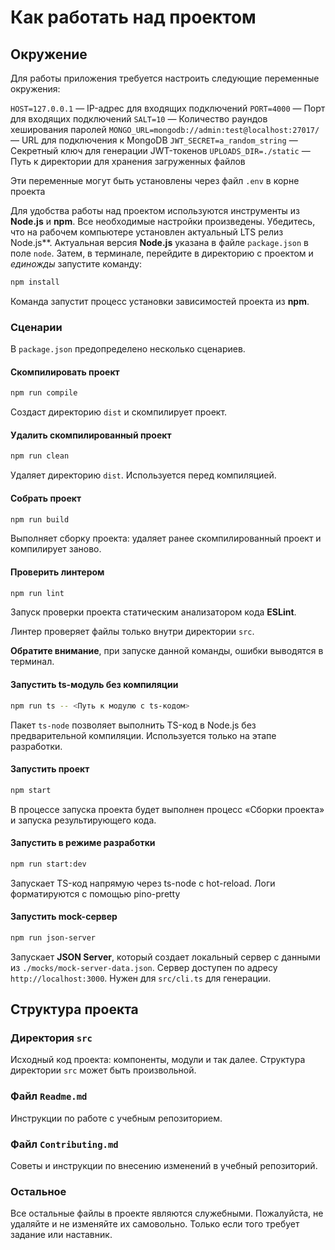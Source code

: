 # Как работать над проектом
 
## Окружение

Для работы приложения требуется настроить следующие переменные окружения:

`HOST=127.0.0.1` — IP-адрес для входящих подключений
`PORT=4000` — Порт для входящих подключений
`SALT=10` — Количество раундов хеширования паролей
`MONGO_URL=mongodb://admin:test@localhost:27017/` — URL для подключения к MongoDB
`JWT_SECRET=a_random_string` — Секретный ключ для генерации JWT-токенов
`UPLOADS_DIR=./static` — Путь к директории для хранения загруженных файлов

Эти переменные могут быть установлены через файл `.env` в корне проекта

Для удобства работы над проектом используются инструменты из **Node.js** и **npm**. Все необходимые настройки произведены. Убедитесь, что на рабочем компьютере установлен актуальный LTS релиз Node.js**. Актуальная версия **Node.js** указана в файле `package.json` в поле `node`. Затем, в терминале, перейдите в директорию с проектом и _единожды_ запустите команду:

```bash
npm install
```

Команда запустит процесс установки зависимостей проекта из **npm**.

### Сценарии

В `package.json` предопределено несколько сценариев.

#### Скомпилировать проект

```bash
npm run compile
```

Создаст директорию `dist` и скомпилирует проект.

#### Удалить скомпилированный проект

```bash
npm run clean
```

Удаляет директорию `dist`. Используется перед компиляцией.

#### Собрать проект

```bash
npm run build
```

Выполняет сборку проекта: удаляет ранее скомпилированный проект и компилирует заново.

#### Проверить линтером

```bash
npm run lint
```

Запуск проверки проекта статическим анализатором кода **ESLint**.

Линтер проверяет файлы только внутри директории `src`.

**Обратите внимание**, при запуске данной команды, ошибки выводятся в терминал.

#### Запустить ts-модуль без компиляции

```bash
npm run ts -- <Путь к модулю с ts-кодом>
```

Пакет `ts-node` позволяет выполнить TS-код в Node.js без предварительной компиляции. Используется только на этапе разработки.

#### Запустить проект

```bash
npm start
```

В процессе запуска проекта будет выполнен процесс «Сборки проекта» и запуска результирующего кода.

#### Запустить в режиме разработки
```bash
npm run start:dev
```

Запускает TS-код напрямую через ts-node с hot-reload. Логи форматируются с помощью pino-pretty

#### Запустить mock-сервер

```bash
npm run json-server
```

Запускает **JSON Server**, который создает локальный сервер с данными из `./mocks/mock-server-data.json`. Сервер доступен по адресу `http://localhost:3000`.
Нужен для `src/cli.ts` для генерации.

## Структура проекта

### Директория `src`

Исходный код проекта: компоненты, модули и так далее. Структура директории `src` может быть произвольной.

### Файл `Readme.md`

Инструкции по работе с учебным репозиторием.

### Файл `Contributing.md`

Советы и инструкции по внесению изменений в учебный репозиторий.

### Остальное

Все остальные файлы в проекте являются служебными. Пожалуйста, не удаляйте и не изменяйте их самовольно. Только если того требует задание или наставник.
